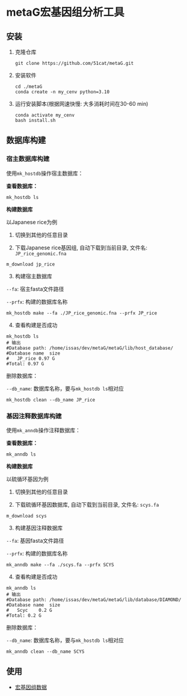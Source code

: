 # metaG宏基因组分析工具

## 安装

1. 克隆仓库

   ```shell
   git clone https://github.com/51cat/metaG.git
   ```

2. 安装软件

   ```shell
   cd ./metaG
   conda create -n my_cenv python=3.10
   ```

3. 运行安装脚本(根据网速快慢: 大多消耗时间在30-60 min)
   ```
   conda activate my_cenv
   bash install.sh
   ```


## 数据库构建

### 宿主数据库构建

使用`mk_hostdb`操作宿主数据库：

**查看数据库：**

```shell
mk_hostdb ls
```

**构建数据库**

以Japanese rice为例

1. 切换到其他的任意目录

2. 下载Japanese rice基因组, 自动下载到当前目录, 文件名: `JP_rice_genomic.fna`
```
m_download jp_rice
```
3. 构建宿主数据库

`--fa`: 宿主fasta文件路径

`--prfx`: 构建的数据库名称

```shell
mk_hostdb make --fa ./JP_rice_genomic.fna --prfx JP_rice 
```
4. 查看构建是否成功
```shell
mk_hostdb ls 
# 输出
#Database path: /home/issas/dev/metaG/metaG/lib/host_database/
#Database name	size 
#	JP_rice	0.97 G
#Total: 0.97 G
```

删除数据库：

`--db_name`: 数据库名称，要与`mk_hostdb ls`相对应

```
mk_hostdb clean --db_name JP_rice
```

### 基因注释数据库构建

使用`mk_anndb`操作注释数据库：

**查看数据库：**

```shell
mk_anndb ls
```

**构建数据库**

以硫循环基因为例

1. 切换到其他的任意目录

2. 下载硫循环基因数据库, 自动下载到当前目录, 文件名: `scys.fa`
```shell
m_download scys
```
3. 构建基因注释数据库

`--fa`: 基因fasta文件路径

`--prfx`: 构建的数据库名称

```shell
mk_anndb make --fa ./scys.fa --prfx SCYS 
```

4. 查看构建是否成功
```shell
mk_anndb ls 
# 输出
#Database path: /home/issas/dev/metaG/metaG/lib/database/DIAMOND/
#Database name	size 
#	Scyc	0.2 G
#Total: 0.2 G
```

删除数据库：

`--db_name`: 数据库名称，要与`mk_hostdb ls`相对应

```shell
mk_anndb clean --db_name SCYS
```

## 使用

- [宏基因组数据](./doc/genome.md)